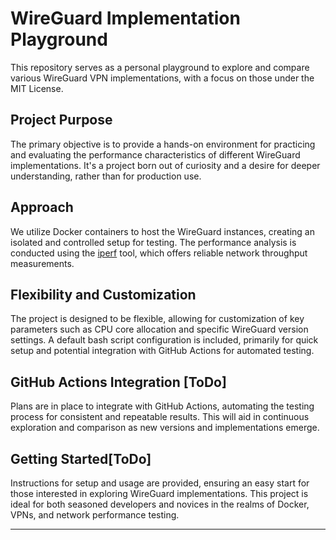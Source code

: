 # WireGuard Implementation Playground

This repository serves as a personal playground to explore and compare various WireGuard VPN implementations, with a focus on those under the MIT License.

## Project Purpose

The primary objective is to provide a hands-on environment for practicing and evaluating the performance characteristics of different WireGuard implementations. It's a project born out of curiosity and a desire for deeper understanding, rather than for production use.

## Approach

We utilize Docker containers to host the WireGuard instances, creating an isolated and controlled setup for testing. The performance analysis is conducted using the [iperf](https://github.com/esnet/iperf) tool, which offers reliable network throughput measurements.

## Flexibility and Customization

The project is designed to be flexible, allowing for customization of key parameters such as CPU core allocation and specific WireGuard version settings. A default bash script configuration is included, primarily for quick setup and potential integration with GitHub Actions for automated testing.

## GitHub Actions Integration [ToDo]

Plans are in place to integrate with GitHub Actions, automating the testing process for consistent and repeatable results. This will aid in continuous exploration and comparison as new versions and implementations emerge.

## Getting Started[ToDo]

Instructions for setup and usage are provided, ensuring an easy start for those interested in exploring WireGuard implementations. This project is ideal for both seasoned developers and novices in the realms of Docker, VPNs, and network performance testing.

---
